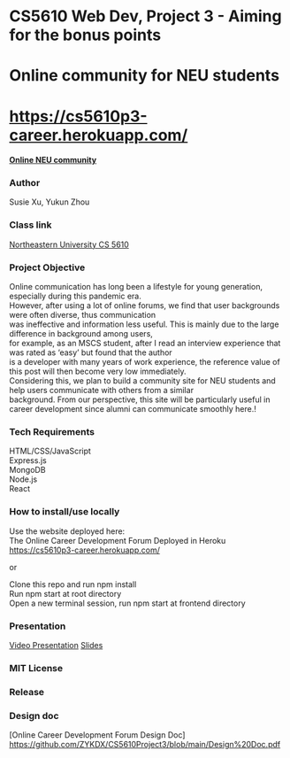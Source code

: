 # CS5610 Web Dev, Project 3 - Aiming for the bonus points

# Online community for NEU students

# https://cs5610p3-career.herokuapp.com/

#### [Online NEU community](https://cs5610p3-career.herokuapp.com/)

### Author

Susie Xu, Yukun Zhou

### Class link

[Northeastern University CS 5610](https://johnguerra.co/classes/webDevelopment_fall_2022/)

### Project Objective

Online communication has long been a lifestyle for young generation, especially during this pandemic era. <br/>
However, after using a lot of online forums, we find that user backgrounds were often diverse, thus communication<br/>
was ineffective and information less useful. This is mainly due to the large difference in background among users,<br/>
for example, as an MSCS student, after I read an interview experience that was rated as ‘easy’ but found that the author <br/>
is a developer with many years of work experience, the reference value of this post will then become very low immediately.<br/>
Considering this, we plan to build a community site for NEU students and help users communicate with others from a similar <br/>
background. From our perspective, this site will be particularly useful in career development since alumni can communicate smoothly here.!<br/>

### Tech Requirements

HTML/CSS/JavaScript<br />
Express.js<br />
MongoDB<br />
Node.js<br />
React

### How to install/use locally

Use the website deployed here:<br />
The Online Career Development Forum Deployed in Heroku https://cs5610p3-career.herokuapp.com/ <br />

or<br />

Clone this repo and run npm install<br />
Run npm start at root directory<br />
Open a new terminal session, run npm start at frontend directory

### Presentation

[Video Presentation](<[https://www.youtube.com/watch?v=pfqrOglsR2M&t=9s&ab_channel=SusieXu](https://www.youtube.com/watch?v=u-gddcXZNGU)>)  
[Slides](https://docs.google.com/presentation/d/1xHSiI4RIAD5qmO-Z9f47vNc_YwWTZOMd/edit?usp=sharing&ouid=115810326221611098287&rtpof=true&sd=true)

### MIT License

### Release

### Design doc

[Online Career Development Forum Design Doc] https://github.com/ZYKDX/CS5610Project3/blob/main/Design%20Doc.pdf
